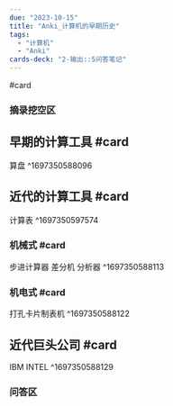 ```yaml
---
due: "2023-10-15"
title: "Anki_计算机的早期历史"
tags:
  - "计算机"
  - "Anki"
cards-deck: "2-输出::5问答笔记"
---
```


#card


### 摘录挖空区
## 早期的计算工具 #card 
算盘
^1697350588096

## 近代的计算工具 #card 
计算表
^1697350597574

### 机械式 #card 
步进计算器
差分机
分析器
^1697350588113

### 机电式 #card 
打孔卡片制表机
^1697350588122

## 近代巨头公司 #card 
IBM 
INTEL
^1697350588129






### 问答区

